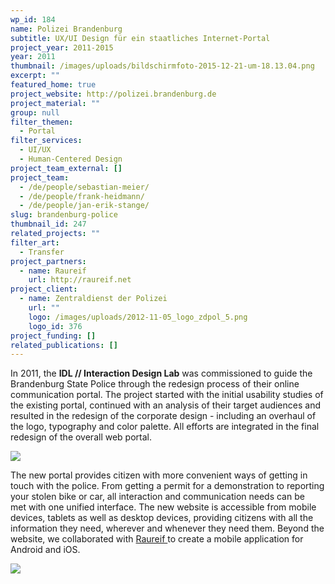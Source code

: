 ```yaml
---
wp_id: 184
name: Polizei Brandenburg
subtitle: UX/UI Design für ein staatliches Internet-Portal
project_year: 2011-2015
year: 2011
thumbnail: /images/uploads/bildschirmfoto-2015-12-21-um-18.13.04.png
excerpt: ""
featured_home: true
project_website: http://polizei.brandenburg.de
project_material: ""
group: null
filter_themen:
  - Portal
filter_services:
  - UI/UX
  - Human-Centered Design
project_team_external: []
project_team:
  - /de/people/sebastian-meier/
  - /de/people/frank-heidmann/
  - /de/people/jan-erik-stange/
slug: brandenburg-police
thumbnail_id: 247
related_projects: ""
filter_art:
  - Transfer
project_partners:
  - name: Raureif
    url: http://raureif.net
project_client:
  - name: Zentraldienst der Polizei
    url: ""
    logo: /images/uploads/2012-11-05_logo_zdpol_5.png
    logo_id: 376
project_funding: []
related_publications: []
---
```

In 2011, the **IDL // Interaction Design Lab** was commissioned to guide the Brandenburg State Police through the redesign process of their online communication portal. The project started with the initial usability studies of the existing portal, continued with an analysis of their target audiences and resulted in the redesign of the corporate design - including an overhaul of the logo, typography and color palette. All efforts are integrated in the final redesign of the overall web portal.

![](/images/uploads/bildschirmfoto-2015-12-21-um-18.13.30.png)

The new portal provides citizen with more convenient ways of getting in touch with the police. From getting a permit for a demonstration to reporting your stolen bike or car, all interaction and communication needs can be met with one unified interface. The new website is accessible from mobile devices, tablets as well as desktop devices, providing citizens with all the information they need, wherever and whenever they need them. Beyond the website, we collaborated with [Raureif ](http://raureif.net)to create a mobile application for Android and iOS.

![](/images/uploads/bildschirmfoto-2015-12-21-um-18.18.43.png)